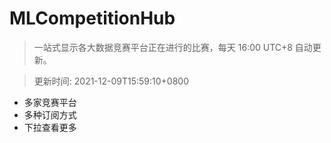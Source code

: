 # MLCompetitionHub

> 一站式显示各大数据竞赛平台正在进行的比赛，每天 16:00 UTC+8 自动更新。
  
> 更新时间: 2021-12-09T15:59:10+0800 

* 多家竞赛平台
* 多种订阅方式
* 下拉查看更多